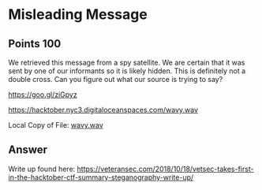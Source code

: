 # Misleading Message

## Points 100

We retrieved this message from a spy satellite. We are certain that it was sent by one of our informants so it is likely hidden. This is definitely not a double cross. Can you figure out what our source is trying to say?

https://goo.gl/ziGpyz

https://hacktober.nyc3.digitaloceanspaces.com/wavy.wav

Local Copy of File: [wavy.wav](files/wavy.wav)

## Answer

Write up found here: https://veteransec.com/2018/10/18/vetsec-takes-first-in-the-hacktober-ctf-summary-steganography-write-up/